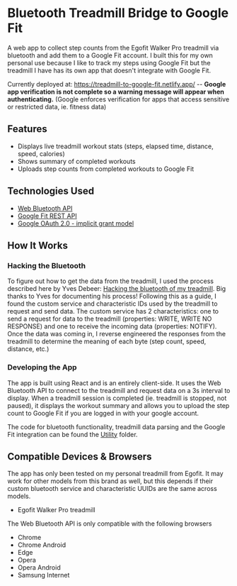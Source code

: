 # Bluetooth Treadmill Bridge to  Google Fit 

A web app to collect step counts from the Egofit Walker Pro treadmill via bluetooth and add them to a Google Fit account. I built this for my own personal use because I like to track my steps using Google Fit but the treadmill I have has its own app that doesn't integrate with Google Fit.

Currently deployed at: https://treadmill-to-google-fit.netlify.app/ -- 
**Google app verification is not complete so a warning message will appear when authenticating.** (Google enforces verification for apps that access sensitive or restricted data, ie. fitness data)


## Features
 - Displays live treadmill workout stats (steps, elapsed time, distance, speed, calories)
 - Shows summary of completed workouts
 - Uploads step counts from completed workouts to Google Fit


## Technologies Used
- [Web Bluetooth API](https://developer.mozilla.org/en-US/docs/Web/API/Web_Bluetooth_API)
- [Google Fit REST API](https://developers.google.com/fit/rest)
- [Google OAuth 2.0 - implicit grant model](https://developers.google.com/identity/oauth2/web/guides/use-token-model)

## How It Works
### Hacking the Bluetooth
To figure out how to get the data from the treadmill, I used the process described here by Yves Debeer: [Hacking the bluetooth of my treadmill](https://yvesdebeer.github.io/Treadmill-Bluetooth/). Big thanks to Yves for documenting his process! Following this as a guide, I found the custom service and characteristic IDs used by the treadmill to request and send data. The custom service has 2 characteristics: one to send a request for data to the treadmill (properties: WRITE, WRITE NO RESPONSE) and one to receive the incoming data (properties: NOTIFY). Once the data was coming in, I reverse engineered the responses from the treadmill to determine the meaning of each byte (step count, speed, distance, etc.)

### Developing the App
The app is built using React and is an entirely client-side. It uses the Web Bluetooth API to connect to the treadmill and request data on a 3s interval to display. When a treadmill session is completed (ie. treadmill is stopped, not paused), it displays the workout summary and allows you to upload the step count to Google Fit if you are logged in with your google account.

The code for bluetooth functionality, treadmill data parsing and the Google Fit integration can be found the [Utility](https://github.com/karivanvliet/treadmill-bridge/tree/main/src/Utility) folder.

## Compatible Devices & Browsers
The app has only been tested on my personal treadmill from Egofit. It may work for other models from this brand as well, but this depends if their custom bluetooth service and characteristic UUIDs are the same across models.
- Egofit Walker Pro treadmill

The Web Bluetooth API is only compatible with the following browsers
- Chrome
- Chrome Android
- Edge 
- Opera
- Opera Android
- Samsung Internet
